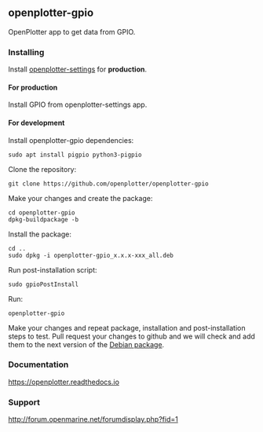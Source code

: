 ## openplotter-gpio

OpenPlotter app to get data from GPIO.

### Installing

Install [openplotter-settings](https://github.com/openplotter/openplotter-settings) for **production**.

#### For production

Install GPIO from openplotter-settings app.

#### For development

Install openplotter-gpio dependencies:

`sudo apt install pigpio python3-pigpio`

Clone the repository:

`git clone https://github.com/openplotter/openplotter-gpio`

Make your changes and create the package:

```
cd openplotter-gpio
dpkg-buildpackage -b
```

Install the package:

```
cd ..
sudo dpkg -i openplotter-gpio_x.x.x-xxx_all.deb
```

Run post-installation script:

`sudo gpioPostInstall`

Run:

`openplotter-gpio`

Make your changes and repeat package, installation and post-installation steps to test. Pull request your changes to github and we will check and add them to the next version of the [Debian package](https://launchpad.net/~openplotter/+archive/ubuntu/openplotter).

### Documentation

https://openplotter.readthedocs.io

### Support

http://forum.openmarine.net/forumdisplay.php?fid=1